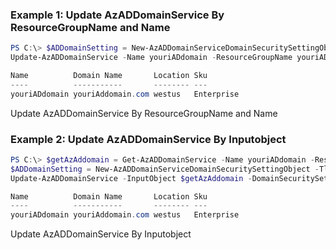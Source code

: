 ### Example 1: Update AzADDomainService By ResourceGroupName and Name
```powershell
PS C:\> $ADDomainSetting = New-AzADDomainServiceDomainSecuritySettingObject -TlsV1 Disabled
Update-AzADDomainService -Name youriADdomain -ResourceGroupName youriADdomain -DomainSecuritySetting $ADDomainSetting

Name          Domain Name       Location Sku
----          -----------       -------- ---
youriADdomain youriAddomain.com westus   Enterprise
```

Update AzADDomainService By ResourceGroupName and Name

### Example 2: Update AzADDomainService By Inputobject
```powershell
PS C:\> $getAzAddomain = Get-AzADDomainService -Name youriADdomain -ResourceGroupName youriADdomain
$ADDomainSetting = New-AzADDomainServiceDomainSecuritySettingObject -TlsV1 Disabled
Update-AzADDomainService -InputObject $getAzAddomain -DomainSecuritySetting $ADDomainSetting

Name          Domain Name       Location Sku
----          -----------       -------- ---
youriADdomain youriAddomain.com westus   Enterprise
```

Update AzADDomainService By Inputobject
